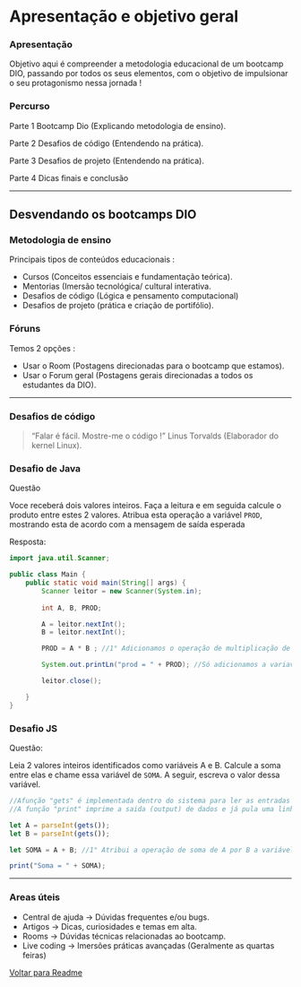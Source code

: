 # Apresentação e objetivo geral

### Apresentação

Objetivo aqui é compreender a metodologia educacional de um bootcamp DIO, passando por todos os seus elementos, com o objetivo de impulsionar o seu protagonismo nessa jornada !

### Percurso

Parte 1 
Bootcamp Dio (Explicando metodologia de ensino).

Parte 2 
Desafios de código (Entendendo na prática).

Parte 3 
Desafios de projeto (Entendendo na prática).

Parte 4
Dicas finais e conclusão

---

## Desvendando os bootcamps DIO

### Metodologia de ensino

Principais tipos de conteúdos educacionais :

- Cursos (Conceitos essenciais e fundamentação teórica).
- Mentorias (Imersão tecnológica/ cultural interativa.
- Desafios de código (Lógica e pensamento computacional)
- Desafios de projeto (prática e criação de portifólio).

### Fóruns

Temos 2 opções :

- Usar o Room (Postagens direcionadas para o bootcamp que estamos).
- Usar o Forum geral (Postagens gerais direcionadas a todos os estudantes da DIO).

---

### Desafios de código

> “Falar é fácil. Mostre-me o código !” Linus Torvalds (Elaborador do kernel Linux).
> 

### Desafio de Java

Questão 

Voce receberá dois valores inteiros. Faça a leitura e em seguida calcule o produto entre estes 2 valores. Atribua esta operação a variável `PROD`, mostrando esta de acordo com a mensagem de saída esperada

Resposta: 

```java
import java.util.Scanner;

public class Main {
    public static void main(String[] args) {
		Scanner leitor = new Scanner(System.in);
    
        int A, B, PROD;

        A = leitor.nextInt();
        B = leitor.nextInt();

        PROD = A * B ; //1° Adicionamos o operação de multiplicação de A por B

        System.out.printLn("prod = " + PROD); //Só adicionamos a variavel "PROD" após a string.

        leitor.close();

    }
}
```

### Desafio JS

Questão: 

Leia 2 valores inteiros identificados como variáveis A e B. Calcule a soma entre elas e chame essa variável de `SOMA`. A seguir, escreva o valor dessa variável.

```jsx
//Afunção "gets" é implementada dentro do sistema para ler as entradas (inputs) dos dados.
//A função "print" imprime a saida (output) de dados e já pula uma linha("\n").

let A = parseInt(gets());
let B = parseInt(gets());

let SOMA = A + B; //1° Atribui a operação de soma de A por B a variável soma.

print("Soma = " + SOMA);
```

---

### Areas úteis

- Central de ajuda → Dúvidas frequentes e/ou bugs.
- Artigos → Dicas, curiosidades e temas em alta.
- Rooms → Dúvidas técnicas relacionadas ao bootcamp.
- Live coding → Imersões  práticas avançadas (Geralmente as quartas feiras)

[Voltar para Readme](https://github.com/Joshpcbrrj/Dio/blob/main/README.md#prepare-se-para-a-jornada)

